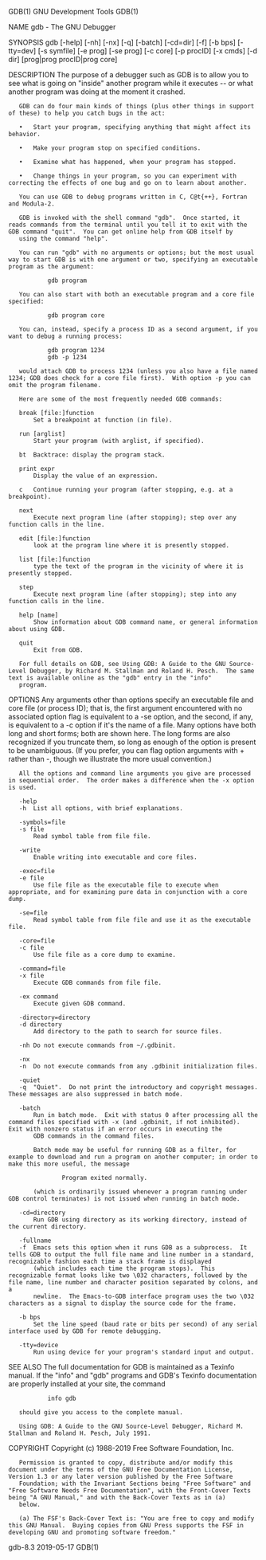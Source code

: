 GDB(1)                                                                                      GNU Development Tools                                                                                      GDB(1)

NAME
       gdb - The GNU Debugger

SYNOPSIS
       gdb [-help] [-nh] [-nx] [-q] [-batch] [-cd=dir] [-f] [-b bps]
           [-tty=dev] [-s symfile] [-e prog] [-se prog] [-c core] [-p procID]
           [-x cmds] [-d dir] [prog|prog procID|prog core]

DESCRIPTION
       The purpose of a debugger such as GDB is to allow you to see what is going on "inside" another program while it executes -- or what another program was doing at the moment it crashed.

       GDB can do four main kinds of things (plus other things in support of these) to help you catch bugs in the act:

       •   Start your program, specifying anything that might affect its behavior.

       •   Make your program stop on specified conditions.

       •   Examine what has happened, when your program has stopped.

       •   Change things in your program, so you can experiment with correcting the effects of one bug and go on to learn about another.

       You can use GDB to debug programs written in C, C@t{++}, Fortran and Modula-2.

       GDB is invoked with the shell command "gdb".  Once started, it reads commands from the terminal until you tell it to exit with the GDB command "quit".  You can get online help from GDB itself by
       using the command "help".

       You can run "gdb" with no arguments or options; but the most usual way to start GDB is with one argument or two, specifying an executable program as the argument:

               gdb program

       You can also start with both an executable program and a core file specified:

               gdb program core

       You can, instead, specify a process ID as a second argument, if you want to debug a running process:

               gdb program 1234
               gdb -p 1234

       would attach GDB to process 1234 (unless you also have a file named 1234; GDB does check for a core file first).  With option -p you can omit the program filename.

       Here are some of the most frequently needed GDB commands:

       break [file:]function
           Set a breakpoint at function (in file).

       run [arglist]
           Start your program (with arglist, if specified).

       bt  Backtrace: display the program stack.

       print expr
           Display the value of an expression.

       c   Continue running your program (after stopping, e.g. at a breakpoint).

       next
           Execute next program line (after stopping); step over any function calls in the line.

       edit [file:]function
           look at the program line where it is presently stopped.

       list [file:]function
           type the text of the program in the vicinity of where it is presently stopped.

       step
           Execute next program line (after stopping); step into any function calls in the line.

       help [name]
           Show information about GDB command name, or general information about using GDB.

       quit
           Exit from GDB.

       For full details on GDB, see Using GDB: A Guide to the GNU Source-Level Debugger, by Richard M. Stallman and Roland H. Pesch.  The same text is available online as the "gdb" entry in the "info"
       program.

OPTIONS
       Any arguments other than options specify an executable file and core file (or process ID); that is, the first argument encountered with no associated option flag is equivalent to a -se option, and
       the second, if any, is equivalent to a -c option if it's the name of a file.  Many options have both long and short forms; both are shown here.  The long forms are also recognized if you truncate
       them, so long as enough of the option is present to be unambiguous.  (If you prefer, you can flag option arguments with + rather than -, though we illustrate the more usual convention.)

       All the options and command line arguments you give are processed in sequential order.  The order makes a difference when the -x option is used.

       -help
       -h  List all options, with brief explanations.

       -symbols=file
       -s file
           Read symbol table from file file.

       -write
           Enable writing into executable and core files.

       -exec=file
       -e file
           Use file file as the executable file to execute when appropriate, and for examining pure data in conjunction with a core dump.

       -se=file
           Read symbol table from file file and use it as the executable file.

       -core=file
       -c file
           Use file file as a core dump to examine.

       -command=file
       -x file
           Execute GDB commands from file file.

       -ex command
           Execute given GDB command.

       -directory=directory
       -d directory
           Add directory to the path to search for source files.

       -nh Do not execute commands from ~/.gdbinit.

       -nx
       -n  Do not execute commands from any .gdbinit initialization files.

       -quiet
       -q  "Quiet".  Do not print the introductory and copyright messages.  These messages are also suppressed in batch mode.

       -batch
           Run in batch mode.  Exit with status 0 after processing all the command files specified with -x (and .gdbinit, if not inhibited).  Exit with nonzero status if an error occurs in executing the
           GDB commands in the command files.

           Batch mode may be useful for running GDB as a filter, for example to download and run a program on another computer; in order to make this more useful, the message

                   Program exited normally.

           (which is ordinarily issued whenever a program running under GDB control terminates) is not issued when running in batch mode.

       -cd=directory
           Run GDB using directory as its working directory, instead of the current directory.

       -fullname
       -f  Emacs sets this option when it runs GDB as a subprocess.  It tells GDB to output the full file name and line number in a standard, recognizable fashion each time a stack frame is displayed
           (which includes each time the program stops).  This recognizable format looks like two \032 characters, followed by the file name, line number and character position separated by colons, and a
           newline.  The Emacs-to-GDB interface program uses the two \032 characters as a signal to display the source code for the frame.

       -b bps
           Set the line speed (baud rate or bits per second) of any serial interface used by GDB for remote debugging.

       -tty=device
           Run using device for your program's standard input and output.

SEE ALSO
       The full documentation for GDB is maintained as a Texinfo manual.  If the "info" and "gdb" programs and GDB's Texinfo documentation are properly installed at your site, the command

               info gdb

       should give you access to the complete manual.

       Using GDB: A Guide to the GNU Source-Level Debugger, Richard M. Stallman and Roland H. Pesch, July 1991.

COPYRIGHT
       Copyright (c) 1988-2019 Free Software Foundation, Inc.

       Permission is granted to copy, distribute and/or modify this document under the terms of the GNU Free Documentation License, Version 1.3 or any later version published by the Free Software
       Foundation; with the Invariant Sections being "Free Software" and "Free Software Needs Free Documentation", with the Front-Cover Texts being "A GNU Manual," and with the Back-Cover Texts as in (a)
       below.

       (a) The FSF's Back-Cover Text is: "You are free to copy and modify this GNU Manual.  Buying copies from GNU Press supports the FSF in developing GNU and promoting software freedom."

gdb-8.3                                                                                           2019-05-17                                                                                           GDB(1)

